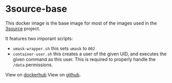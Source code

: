 # 3source-base

This docker image is the base image for most of the images
used in the [3source](https://github.com/mogria/3source) project.

It features two imporant scripts:

 * `umask-wrapper.sh` this sets `umask` to `002`
 * `container-user.sh` this creates a user of the given UID, and executes the given command as this user.
   This is required to properly handle the `/data` permissions.

View on [dockerhub](https://hub.docker.com/r/mogria/3source-phpcli)
View on [github](https://github.com/mogria/3source-data).
